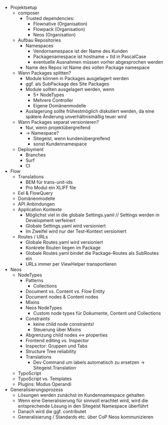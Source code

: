 * Projektsetup
  * composer
    * Trusted dependencies:
      * Flownative (Organisation)
      * Flowpack (Organisation)
      * Neos (Organisation)
  * Aufbau Repositories
    * Namespaces
      * Vendornamespace ist der Name des Kunden
      * Packagenamespace ist hostname + tld in PascalCase
      * eventuelle Ausnahmen müssen vorher abgesprochen werden
    * Name des Repos ist Name des vollen Package namespace
  * Wann Packages splitten?
    * Module können in Packages ausgelagert werden
    * ggf. als SubPackage des Site Packages
    * Module sollten ausgelagert werden, wenn
      * 5+ NodeTypes
      * Mehrere Controller
      * Eigene Domänenmodelle
    * Auslagerung sollte frühestmöglich diskutiert werden, da eine spätere Änderung unverhältnismäßig teuer wird
  * Wann Packages separat versionieren?
    * Nur, wenn projektübergreifend
    * -> Namespace?
      * Sitegeist, wenn kundenübergreifend
      * sonst Kundennamespace
  * Deployment
    * Branches
    * Surf
    * CI
* Flow
  * Translations
    * BEM für trans-unit-ids
    * Pro Modul ein XLIFF file
  * Eel & FlowQuery
  * Domänenmodelle
  * API Anbindungen
  * Application Kontexte
    * Möglichst viel in die globale Settings.yaml // Settings werden in Development verfeinert
    * Globale Settings.yaml wird versioniert
    * Im Zweifel wird nur der Test-Kontext versioniert
  * Routes / URLs
    * Globale Routes.yaml wird versioniert
    * Konkrete Routen liegen im Package
    * Globale Routes.yaml bindet die Package-Routes als SubRoutes ein
    * URLs immer per ViewHelper transportieren
* Neos
  * NodeTypes
    * Patterns
      * Collections
    * Document vs. Content vs. Flow Entity
    * Document nodes & Content nodes
    * Mixins
    * Neos NodeTypes
      * Custom node types für Dokumente, Content und Collections
    * Constraints
      * keine child node constraints!
      * Steuerung über Mixins
    * Abgrenzung child nodes <-> properties
    * Frontend editing vs. Inspector
    * Inspector: Gruppen und Tabs
    * Structure Tree reliability
    * Translations
      * Dev Command um labels automatisch zu ersetzen -> Sitegeist.Translation
  * TypoScript
  * TypoScript vs. Templates
  * Plugins: Modus Operandi
* Generalisierungsprozess
  * Lösungen werden zunächst im Kundennamespace gehalten
  * Wenn eine Generalisierung für sinnvoll erachtet wird, wird die entsprechende Lösung in den Sitegeist Namespace
    überführt
  * Danach wird die ggf. contributet
  * Generalisierung / Standards etc. über CoP Neos kommunizieren
